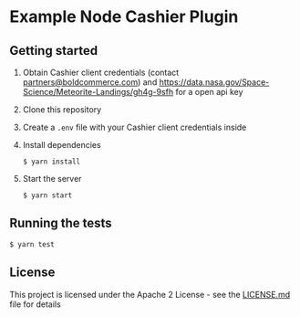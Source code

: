 # Example Node Cashier Plugin

## Getting started

1. Obtain Cashier client credentials (contact [partners@boldcommerce.com](mailto:partners@boldcommerce.com)) and https://data.nasa.gov/Space-Science/Meteorite-Landings/gh4g-9sfh for a open api key

2. Clone this repository

3. Create a `.env` file with your Cashier client credentials inside

4. Install dependencies
    ```
    $ yarn install
    ```

5. Start the server
    ```
    $ yarn start
    ```

## Running the tests

```
$ yarn test
```

## License

This project is licensed under the Apache 2 License - see the [LICENSE.md](LICENSE.md) file for details
